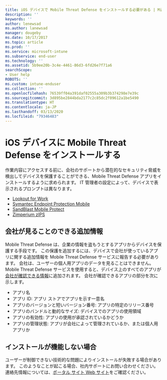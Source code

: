 ```yaml
---
title: iOS デバイスで Mobile Threat Defense をインストールする必要がある | Microsoft Docs
description: ''
keywords: ''
author: lenewsad
ms.author: lanewsad
manager: dougeby
ms.date: 10/17/2017
ms.topic: article
ms.prod: ''
ms.service: microsoft-intune
ms.subservice: end-user
ms.technology: ''
ms.assetid: 5b9ee20b-3c4e-4461-86d3-6fd26e7f71a6
searchScope:
- User help
ROBOTS: ''
ms.custom: intune-enduser
ms.collection: ''
ms.openlocfilehash: 76539ff04a391daf02555a309b3b374298e7e39c
ms.sourcegitcommit: 3d895be2844bda2177c2c85dc2f09612a1be5490
ms.translationtype: HT
ms.contentlocale: ja-JP
ms.lasthandoff: 03/13/2020
ms.locfileid: "79346483"
---
```

# <a name="install-mobile-threat-defense-on-your-ios-device"></a>iOS デバイスに Mobile Threat Defense をインストールする


作業内容にアクセスする前に、会社のサポートから潜在的なセキュリティ脅威を検出してデバイスを保護することができる、Mobile Threat Defense アプリをインストールするように求められます。 IT 管理者の設定によって、デバイスで表示されるプロンプトは異なります。


* [Lookout for Work](you-are-prompted-to-install-lookout-for-work-ios.md)
* [Symantec Endpoint Protection Mobile](you-are-prompted-to-install-skycure-ios.md)
* [SandBlast Mobile Protect](you-are-prompted-to-install-sandblast-ios.md)
* [Zimperium zIPS](you-are-prompted-to-install-zips-ios.md)

## <a name="additional-information-your-company-can-see"></a>会社が見ることのできる追加情報

Mobile Threat Defense は、企業の情報を盗もうとするアプリからデバイスを保護する手段です。 この保護を追加するには、デバイスで会社が使っているアプリに関する追加情報を Mobile Threat Defense サービスに報告する必要があります。 会社は、ユーザーの個人用アプリのデータを見ることはできません。 Mobile Threat Defense サービスを使用すると、デバイス上のすべてのアプリが[会社が確認できる情報](what-info-can-your-company-see-when-you-enroll-your-device-in-intune.md)に追加されます。 会社が確認できるアプリの部分を次に示します。

* アプリ名
* アプリ ID: アプリ ストアでアプリを示す一意名
* アプリのバージョンと短いバージョン番号: アプリの特定のリリース番号
* アプリのバンドルと動的なサイズ: デバイスでのアプリの使用領域
* アプリの有効性: アプリの使用が承認されているかどうか
* アプリの管理状態: アプリが会社によって管理されているか、または個人用アプリか

## <a name="if-the-installation-doesnt-work"></a>インストールが機能しない場合

ユーザーが制御できない技術的な問題によりインストールが失敗する場合があります。 このようなことが起こる場合、社内サポートにお問い合わせください。 連絡先情報については、[ポータル サイト Web サイト](https://go.microsoft.com/fwlink/?linkid=2010980)をご確認ください。
